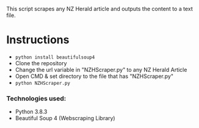 This script scrapes any NZ Herald article and outputs the content to a text file. 

# Instructions
- ``` python install beautifulsoup4  ```
- Clone the repository
- Change the url variable in "NZHScraper.py" to any NZ Herald Article 
- Open CMD & set directory to the file that has "NZHScraper.py"
- ```python NZHScraper.py```

### Technologies used:
- Python 3.8.3
- Beautiful Soup 4 (Webscraping Library)
